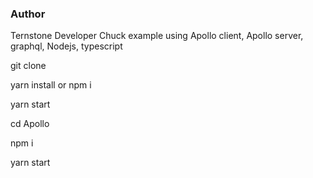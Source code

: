 ### Author 
Ternstone Developer
Chuck example using Apollo client, Apollo server, graphql, Nodejs, typescript


git clone

yarn install or npm i

yarn start

cd Apollo

npm i

yarn start

